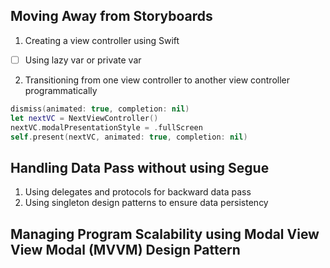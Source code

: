 ## Moving Away from Storyboards ##
1. Creating a view controller using Swift
  - [ ] Using lazy var or private var
2. Transitioning from one view controller to another view controller programmatically
```swift
dismiss(animated: true, completion: nil)
let nextVC = NextViewController()
nextVC.modalPresentationStyle = .fullScreen
self.present(nextVC, animated: true, completion: nil)
```

## Handling Data Pass without using Segue ##
1. Using delegates and protocols for backward data pass
2. Using singleton design patterns to ensure data persistency

## Managing Program Scalability using Modal View View Modal (MVVM) Design Pattern ##
